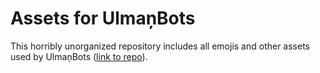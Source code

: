 # Assets for UlmaņBots

This horribly unorganized repository includes all emojis and other assets used by UlmaņBots ([link to repo](https://github.com/deimoss123/ulman-bots)).
